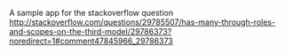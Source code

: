 A sample app for the stackoverflow question http://stackoverflow.com/questions/29785507/has-many-through-roles-and-scopes-on-the-third-model/29786373?noredirect=1#comment47845966_29786373
